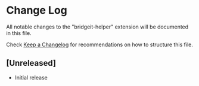 # Change Log

All notable changes to the "bridgeit-helper" extension will be documented in this file.

Check [Keep a Changelog](http://keepachangelog.com/) for recommendations on how to structure this file.

## [Unreleased]

- Initial release